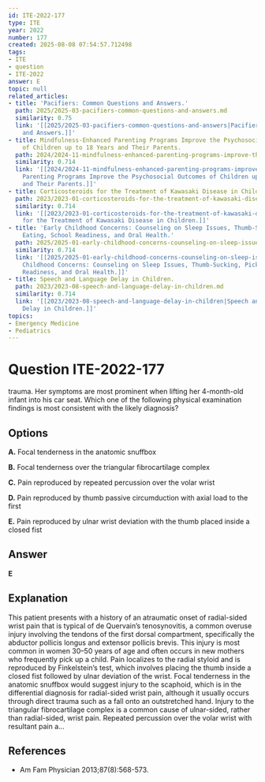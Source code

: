 ```yaml
---
id: ITE-2022-177
type: ITE
year: 2022
number: 177
created: 2025-08-08 07:54:57.712498
tags:
- ITE
- question
- ITE-2022
answer: E
topic: null
related_articles:
- title: 'Pacifiers: Common Questions and Answers.'
  path: 2025/2025-03-pacifiers-common-questions-and-answers.md
  similarity: 0.75
  link: '[[2025/2025-03-pacifiers-common-questions-and-answers|Pacifiers: Common Questions
    and Answers.]]'
- title: Mindfulness-Enhanced Parenting Programs Improve the Psychosocial Outcomes
    of Children up to 18 Years and Their Parents.
  path: 2024/2024-11-mindfulness-enhanced-parenting-programs-improve-the-psychoso.md
  similarity: 0.714
  link: '[[2024/2024-11-mindfulness-enhanced-parenting-programs-improve-the-psychoso|Mindfulness-Enhanced
    Parenting Programs Improve the Psychosocial Outcomes of Children up to 18 Years
    and Their Parents.]]'
- title: Corticosteroids for the Treatment of Kawasaki Disease in Children.
  path: 2023/2023-01-corticosteroids-for-the-treatment-of-kawasaki-disease-in-chi.md
  similarity: 0.714
  link: '[[2023/2023-01-corticosteroids-for-the-treatment-of-kawasaki-disease-in-chi|Corticosteroids
    for the Treatment of Kawasaki Disease in Children.]]'
- title: 'Early Childhood Concerns: Counseling on Sleep Issues, Thumb-Sucking, Picky
    Eating, School Readiness, and Oral Health.'
  path: 2025/2025-01-early-childhood-concerns-counseling-on-sleep-issues-thumb-su.md
  similarity: 0.714
  link: '[[2025/2025-01-early-childhood-concerns-counseling-on-sleep-issues-thumb-su|Early
    Childhood Concerns: Counseling on Sleep Issues, Thumb-Sucking, Picky Eating, School
    Readiness, and Oral Health.]]'
- title: Speech and Language Delay in Children.
  path: 2023/2023-08-speech-and-language-delay-in-children.md
  similarity: 0.714
  link: '[[2023/2023-08-speech-and-language-delay-in-children|Speech and Language
    Delay in Children.]]'
topics:
- Emergency Medicine
- Pediatrics
---
```


# Question ITE-2022-177

trauma. Her symptoms are most prominent when lifting her 4-month-old infant into his car seat. Which one of the following physical examination findings is most consistent with the likely diagnosis?

## Options

**A.** Focal tenderness in the anatomic snuffbox

**B.** Focal tenderness over the triangular fibrocartilage complex

**C.** Pain reproduced by repeated percussion over the volar wrist

**D.** Pain reproduced by thumb passive circumduction with axial load to the first

**E.** Pain reproduced by ulnar wrist deviation with the thumb placed inside a closed fist

## Answer

**E**

## Explanation

This patient presents with a history of an atraumatic onset of radial-sided wrist pain that is typical of de
Quervain’s tenosynovitis, a common overuse injury involving the tendons of the first dorsal compartment,
specifically the abductor pollicis longus and extensor pollicis brevis. This injury is most common in women
30–50 years of age and often occurs in new mothers who frequently pick up a child. Pain localizes to the
radial styloid and is reproduced by Finkelstein’s test, which involves placing the thumb inside a closed fist
followed by ulnar deviation of the wrist. Focal tenderness in the anatomic snuffbox would suggest injury
to the scaphoid, which is in the differential diagnosis for radial-sided wrist pain, although it usually occurs
through direct trauma such as a fall onto an outstretched hand. Injury to the triangular fibrocartilage
complex is a common cause of ulnar-sided, rather than radial-sided, wrist pain. Repeated percussion over
the volar wrist with resultant pain a...

## References

- Am Fam Physician
2013;87(8):568-573.
